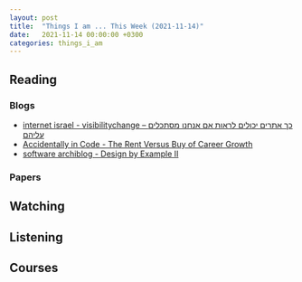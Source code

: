 ```yaml
---
layout: post
title:  "Things I am ... This Week (2021-11-14)"
date:   2021-11-14 00:00:00 +0300
categories: things_i_am
---
```


<!-- # Things I am ... This Week   -->

## Reading

### Blogs

- [internet israel - visibilitychange – כך אתרים יכולים לראות אם אנחנו מסתכלים עליהם][iil1]
- [Accidentally in Code - The Rent Versus Buy of Career Growth][cate1]
- [software archiblog - Design by Example II][sa1]

### Papers

## Watching

## Listening

## Courses

[iil1]:https://internet-israel.com/%d7%a4%d7%99%d7%aa%d7%95%d7%97-%d7%90%d7%99%d7%a0%d7%98%d7%a8%d7%a0%d7%98/%d7%a4%d7%99%d7%aa%d7%95%d7%97-%d7%91-javascript/visibilitychange-%d7%9b%d7%9a-%d7%90%d7%aa%d7%a8%d7%99%d7%9d-%d7%99%d7%9b%d7%95%d7%9c%d7%99%d7%9d-%d7%9c%d7%a8%d7%90%d7%95%d7%aa-%d7%90%d7%9d-%d7%90%d7%a0%d7%97%d7%a0%d7%95-%d7%9e%d7%a1%d7%aa%d7%9b/
[cate1]:https://cate.blog/2021/10/12/the-rent-versus-buy-of-career-growth/
[sa1]:https://softwarearchiblog.com/2021/10/design-by-example-ii-rate-limiter.html
